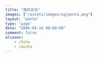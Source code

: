 ```yaml
---
title: "我的五杀"
images: ["/assets/images/og/penta.png"]
layout: "penta"
type: 'page'
date: "2006-04-14 00:00:00"
comment: false
aliases:
    - /5sha
    - /wusha
---
```

